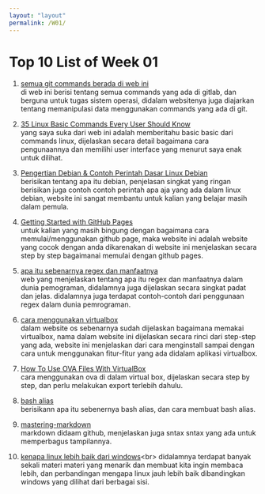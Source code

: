 ```yaml
---
layout: "layout"
permalink: /W01/
---
```


# Top 10 List of Week 01

1. [semua git commands berada di web ini](https://git-scm.com/docs/git-config)<br>
di web ini berisi tentang semua commands yang ada di gitlab, 
dan berguna untuk tugas sistem operasi, didalam websitenya 
juga diajarkan tentang memanipulasi data menggunakan commands yang ada di git.

2. [35 Linux Basic Commands Every User Should Know](https://www.hostinger.com/tutorials/linux-commands)<br>
yang saya suka dari web ini adalah memberitahu basic basic dari commands linux,
 dijelaskan secara detail bagaimana cara pengunaannya dan
 memilihi user interface yang menurut saya enak untuk dilihat.

3. [Pengertian Debian & Contoh Perintah Dasar Linux Debian](https://qwords.com/blog/debian-adalah/)<br>
berisikan tentang apa itu debian, penjelasan singkat yang ringan
berisikan juga contoh contoh perintah apa aja yang ada dalam linux debian,
website ini sangat membantu untuk kalian yang belajar masih dalam pemula.

4. [Getting Started with GitHub Pages](https://guides.github.com/features/pages/)<br>
untuk kalian yang masih bingung dengan bagaimana cara memulai/menggunakan 
github page, maka website ini adalah website yang cocok dengan anda dikarenakan di website ini
menjelaskan secara step by step bagaimanai memulai dengan github pages.

5. [apa itu sebenarnya regex dan manfaatnya](https://www.petanikode.com/regex/)<br>
web yang menjelaskan tentang apa itu regex dan manfaatnya dalam dunia pemograman, didalamnya juga dijelaskan 
secara singkat padat dan jelas. didalamnya juga terdapat contoh-contoh dari
penggunaan regex dalam dunia pemrograman.

6. [cara menggunakan virtualbox](https://windowsku.com/cara-menggunakan-virtualbox-petunjuk-manual/)<br>
dalam website os sebenarnya sudah dijelaskan bagaimana memakai virtualbox, nama dalam website ini
dijelaskan secara rinci dari step-step yang ada, website ini menjelaskan dari cara menginstall sampai dengan 
cara untuk menggunakan fitur-fitur yang ada didalam aplikasi virtualbox.

7. [How To Use OVA Files With VirtualBox](https://www.techjunkie.com/ova-virtualbox/)<br>
cara menggunakan ova di dalam virtual box, dijelaskan secara step by step, dan perlu melakukan
export terlebih dahulu.

8. [bash alias](https://www.codepolitan.com/cara-menggunakan-bash-alias-5a4d964105599)<br>
berisikann apa itu sebenernya bash alias, dan cara membuat bash alias.

9. [mastering-markdown](https://guides.github.com/features/mastering-markdown/)<br>
markdown didaam github, menjelaskan juga sntax sntax yang ada untuk memperbagus tampilannya.

10. [kenapa linux lebih baik dari windows](https://wincamp.org/windows-vs-linux-mana-yang-lebih-baik/#:~:text=Keamanan,banyak%20praktisi%20IT%20menggunakan%20Linux.&text=Ya%2C%20mungkin%20ini%20adalah%20salah,karena%20pengguna%20Linux%20yang%20sedikit.)<br>
didalamnya terdapat banyak sekali materi materi yang menarik dan membuat kita ingin membaca lebih, dan perbandingan mengapa linux jauh lebih baik dibandingkan windows
yang dilihat dari berbagai sisi.

